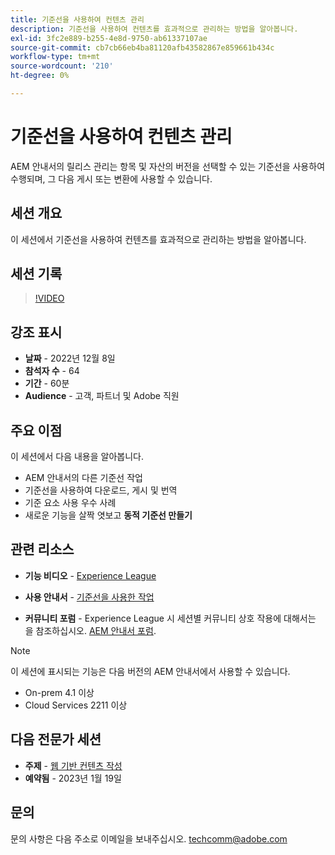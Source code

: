 ```yaml
---
title: 기준선을 사용하여 컨텐츠 관리
description: 기준선을 사용하여 컨텐츠를 효과적으로 관리하는 방법을 알아봅니다.
exl-id: 3fc2e889-b255-4e8d-9750-ab61337107ae
source-git-commit: cb7cb66eb4ba81120afb43582867e859661b434c
workflow-type: tm+mt
source-wordcount: '210'
ht-degree: 0%

---
```


# 기준선을 사용하여 컨텐츠 관리

AEM 안내서의 릴리스 관리는 항목 및 자산의 버전을 선택할 수 있는 기준선을 사용하여 수행되며, 그 다음 게시 또는 변환에 사용할 수 있습니다.

## 세션 개요

이 세션에서 기준선을 사용하여 컨텐츠를 효과적으로 관리하는 방법을 알아봅니다.

## 세션 기록

>[!VIDEO](https://video.tv.adobe.com/v/3414172/version-management-release-management-baseline?quality=12&learn=on)

## 강조 표시

- **날짜** - 2022년 12월 8일
- **참석자 수** - 64
- **기간** - 60분
- **Audience** - 고객, 파트너 및 Adobe 직원

## 주요 이점

이 세션에서 다음 내용을 알아봅니다.
- AEM 안내서의 다른 기준선 작업
- 기준선을 사용하여 다운로드, 게시 및 번역
- 기준 요소 사용 우수 사례
- 새로운 기능을 살짝 엿보고 **동적 기준선 만들기**

## 관련 리소스

- **기능 비디오** -  [Experience League](https://experienceleague.adobe.com/docs/experience-manager-guides-learn/videos/advanced-user-guide/overview.html?lang=en)

- **사용 안내서** - [기준선을 사용한 작업](https://help.adobe.com/en_US/xml-documentation-for-adobe-experience-manager/index.html#t=DXML-master-map%2Fgenerate-output-use-baseline-for-publishing.html)

- **커뮤니티 포럼** - Experience League 시 세션별 커뮤니티 상호 작용에 대해서는 을 참조하십시오. [AEM 안내서 포럼](https://experienceleaguecommunities.adobe.com/t5/experience-manager-guides/bd-p/xml-documentation-discussions).

>[!NOTE]
>
>이 세션에 표시되는 기능은 다음 버전의 AEM 안내서에서 사용할 수 있습니다.
> - On-prem 4.1 이상
> - Cloud Services 2211 이상


## 다음 전문가 세션

- **주제** - [웹 기반 컨텐츠 작성](webbased-authoring-jan2023.md)
- **예약됨** - 2023년 1월 19일

## 문의

문의 사항은 다음 주소로 이메일을 보내주십시오. <techcomm@adobe.com>
